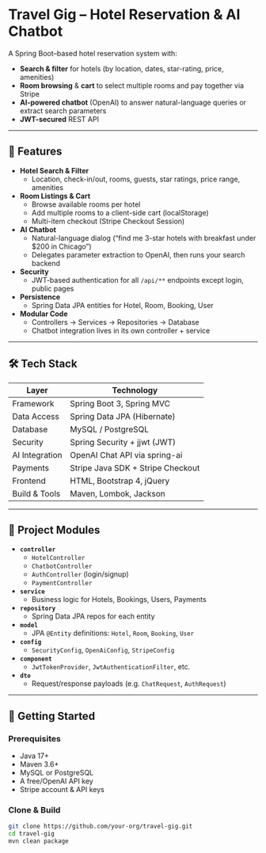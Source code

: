 # Travel Gig – Hotel Reservation & AI Chatbot

A Spring Boot–based hotel reservation system with:
- **Search & filter** for hotels (by location, dates, star-rating, price, amenities)  
- **Room browsing** & **cart** to select multiple rooms and pay together via Stripe  
- **AI-powered chatbot** (OpenAI) to answer natural-language queries or extract search parameters  
- **JWT-secured** REST API  

---

## 🚀 Features

- **Hotel Search & Filter**  
  - Location, check-in/out, rooms, guests, star ratings, price range, amenities  
- **Room Listings & Cart**  
  - Browse available rooms per hotel  
  - Add multiple rooms to a client-side cart (localStorage)  
  - Multi-item checkout (Stripe Checkout Session)  
- **AI Chatbot**  
  - Natural-language dialog (“find me 3-star hotels with breakfast under $200 in Chicago”)  
  - Delegates parameter extraction to OpenAI, then runs your search backend  
- **Security**  
  - JWT-based authentication for all `/api/**` endpoints except login, public pages  
- **Persistence**  
  - Spring Data JPA entities for Hotel, Room, Booking, User  
- **Modular Code**  
  - Controllers → Services → Repositories → Database  
  - Chatbot integration lives in its own controller + service  

---

## 🛠 Tech Stack

| Layer           | Technology                        |
| --------------- | --------------------------------- |
| Framework       | Spring Boot 3, Spring MVC         |
| Data Access     | Spring Data JPA (Hibernate)      |
| Database        | MySQL / PostgreSQL                |
| Security        | Spring Security + jjwt (JWT)      |
| AI Integration  | OpenAI Chat API via spring-ai     |
| Payments        | Stripe Java SDK + Stripe Checkout |
| Frontend        | HTML, Bootstrap 4, jQuery        |
| Build & Tools   | Maven, Lombok, Jackson            |

---

## 📂 Project Modules

- **`controller`**  
  - `HotelController`  
  - `ChatbotController`  
  - `AuthController` (login/signup)  
  - `PaymentController`  
- **`service`**  
  - Business logic for Hotels, Bookings, Users, Payments  
- **`repository`**  
  - Spring Data JPA repos for each entity  
- **`model`**  
  - JPA `@Entity` definitions: `Hotel`, `Room`, `Booking`, `User`  
- **`config`**  
  - `SecurityConfig`, `OpenAiConfig`, `StripeConfig`  
- **`component`**  
  - `JwtTokenProvider`, `JwtAuthenticationFilter`, etc.  
- **`dto`**  
  - Request/response payloads (e.g. `ChatRequest`, `AuthRequest`)  

---

## 🏁 Getting Started

### Prerequisites

- Java 17+
- Maven 3.6+
- MySQL or PostgreSQL
- A free/OpenAI API key
- Stripe account & API keys

### Clone & Build

```bash
git clone https://github.com/your-org/travel-gig.git
cd travel-gig
mvn clean package
